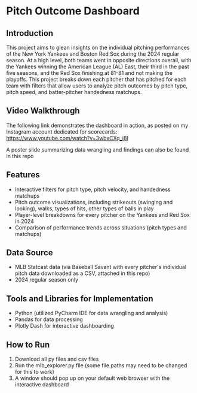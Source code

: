 # Pitch Outcome Dashboard


## Introduction
This project aims to glean insights on the individual pitching performances of the New York Yankees and Boston Red Sox during the 2024 regular season. At a high level, both teams went in opposite directions overall, with the Yankees winning the American League (AL) East, their third in the past five seasons, and the Red Sox finishing at 81-81 and not making the playoffs. This project breaks down each pitcher that has pitched for each team with filters that allow users to analyze pitch outcomes by pitch type, pitch speed, and batter-pitcher handedness matchups.

## Video Walkthrough
The following link demonstrates the dashboard in action, as posted on my Instagram account dedicated for scorecards: https://www.youtube.com/watch?v=3wbxCXq_i8I

A poster slide summarizing data wrangling and findings can also be found in this repo


## Features
- Interactive filters for pitch type, pitch velocity, and handedness matchups
- Pitch outcome visualizations, including strikeouts (swinging and looking), walks, types of hits, other types of balls in play
- Player-level breakdowns for every pitcher on the Yankees and Red Sox in 2024
- Comparison of performance trends across situations (pitch types and matchups)

## Data Source
- MLB Statcast data (via Baseball Savant with every pitcher's individual pitch data downloaded as a CSV, attached in this repo)
- 2024 regular season only

## Tools and Libraries for Implementation
- Python (utilized PyCharm IDE for data wrangling and analysis)
- Pandas for data processing
- Plotly Dash for interactive dashboarding

## How to Run
1. Download all py files and csv files
2. Run the mlb_explorer.py file (some file paths may need to be changed for this to work)
3. A window should pop up on your default web browser with the interactive dashboard
